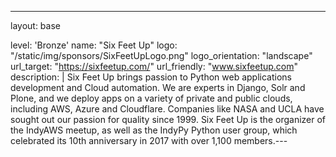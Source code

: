 ---
layout: base

level: 'Bronze'
name: "Six Feet Up"
logo: "/static/img/sponsors/SixFeetUpLogo.png"
logo_orientation: "landscape"
url_target: "https://sixfeetup.com/"
url_friendly: "www.sixfeetup.com"
description: |
    Six Feet Up brings passion to Python web applications development 
    and Cloud automation. We are experts in Django, Solr and Plone, 
    and we deploy apps on a variety of private and public clouds, 
    including AWS, Azure and Cloudflare. Companies like NASA and UCLA 
    have sought out our passion for quality since 1999. Six Feet Up 
    is the organizer of the IndyAWS meetup, as well as the IndyPy 
    Python user group, which celebrated its 10th anniversary in 2017 
    with over 1,100 members.---
